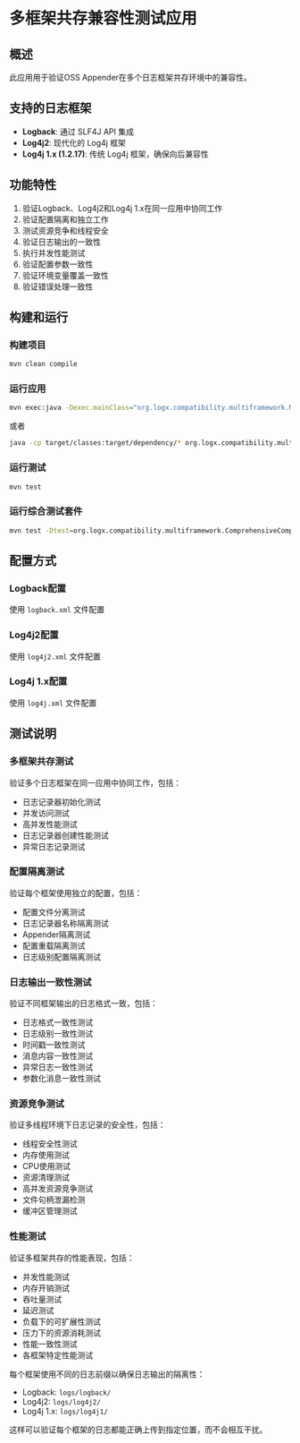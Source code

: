# 多框架共存兼容性测试应用

## 概述
此应用用于验证OSS Appender在多个日志框架共存环境中的兼容性。

## 支持的日志框架
- **Logback**: 通过 SLF4J API 集成
- **Log4j2**: 现代化的 Log4j 框架
- **Log4j 1.x (1.2.17)**: 传统 Log4j 框架，确保向后兼容性

## 功能特性
1. 验证Logback、Log4j2和Log4j 1.x在同一应用中协同工作
2. 验证配置隔离和独立工作
3. 测试资源竞争和线程安全
4. 验证日志输出的一致性
5. 执行并发性能测试
6. 验证配置参数一致性
7. 验证环境变量覆盖一致性
8. 验证错误处理一致性

## 构建和运行

### 构建项目
```bash
mvn clean compile
```

### 运行应用
```bash
mvn exec:java -Dexec.mainClass="org.logx.compatibility.multiframework.MultiFrameworkCoexistenceTest"
```

或者
```bash
java -cp target/classes:target/dependency/* org.logx.compatibility.multiframework.MultiFrameworkCoexistenceTest
```

### 运行测试
```bash
mvn test
```

### 运行综合测试套件
```bash
mvn test -Dtest=org.logx.compatibility.multiframework.ComprehensiveCompatibilityTestSuite
```

## 配置方式

### Logback配置
使用 `logback.xml` 文件配置

### Log4j2配置
使用 `log4j2.xml` 文件配置

### Log4j 1.x配置
使用 `log4j.xml` 文件配置

## 测试说明

### 多框架共存测试
验证多个日志框架在同一应用中协同工作，包括：
- 日志记录器初始化测试
- 并发访问测试
- 高并发性能测试
- 日志记录器创建性能测试
- 异常日志记录测试

### 配置隔离测试
验证每个框架使用独立的配置，包括：
- 配置文件分离测试
- 日志记录器名称隔离测试
- Appender隔离测试
- 配置重载隔离测试
- 日志级别配置隔离测试

### 日志输出一致性测试
验证不同框架输出的日志格式一致，包括：
- 日志格式一致性测试
- 日志级别一致性测试
- 时间戳一致性测试
- 消息内容一致性测试
- 异常日志一致性测试
- 参数化消息一致性测试

### 资源竞争测试
验证多线程环境下日志记录的安全性，包括：
- 线程安全性测试
- 内存使用测试
- CPU使用测试
- 资源清理测试
- 高并发资源竞争测试
- 文件句柄泄漏检测
- 缓冲区管理测试

### 性能测试
验证多框架共存的性能表现，包括：
- 并发性能测试
- 内存开销测试
- 吞吐量测试
- 延迟测试
- 负载下的可扩展性测试
- 压力下的资源消耗测试
- 性能一致性测试
- 各框架特定性能测试

每个框架使用不同的日志前缀以确保日志输出的隔离性：
- Logback: `logs/logback/`
- Log4j2: `logs/log4j2/`
- Log4j 1.x: `logs/log4j1/`

这样可以验证每个框架的日志都能正确上传到指定位置，而不会相互干扰。